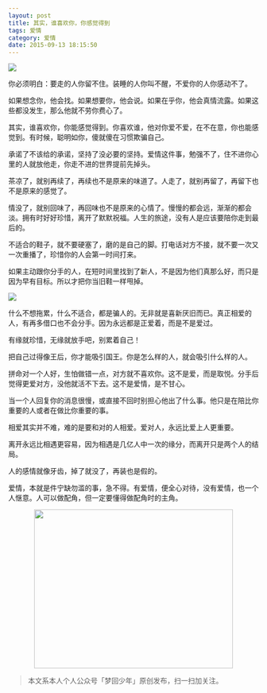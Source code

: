 ```yaml
---
layout: post
title: 其实，谁喜欢你，你感觉得到
tags: 爱情
category: 爱情
date: 2015-09-13 18:15:50
---
```


![](http://7xlkoc.com1.z0.glb.clouddn.com/9-13-01.jpg)

你必须明白：要走的人你留不住。装睡的人你叫不醒，不爱你的人你感动不了。

如果想念你，他会找。如果想要你，他会说。如果在乎你，他会真情流露。如果这些都没发生，那么他就不劳你费心了。

其实，谁喜欢你，你能感觉得到。你喜欢谁，他对你爱不爱，在不在意，你也能感觉到。有时候，聪明如你，傻就傻在习惯欺骗自己。

承诺了不该给的承诺，坚持了没必要的坚持。爱情这件事，勉强不了，住不进你心里的人就放他走，你走不进的世界提前先掉头。

茶凉了，就别再续了，再续也不是原来的味道了。人走了，就别再留了，再留下也不是原来的感觉了。

情没了，就别回味了，再回味也不是原来的心情了。慢慢的都会远，渐渐的都会淡。拥有时好好珍惜，离开了默默祝福。人生的旅途，没有人是应该要陪你走到最后的。

不适合的鞋子，就不要硬塞了，磨的是自己的脚。打电话对方不接，就不要一次又一次重播了，珍惜你的人会第一时间打来。

如果主动跟你分手的人，在短时间里找到了新人，不是因为他们真那么好，而只是因为早有目标。所以才把你当旧鞋一样甩掉。

![](http://7xlkoc.com1.z0.glb.clouddn.com/9-13-02.png)

什么不想拖累，什么不适合，都是骗人的。无非就是喜新厌旧而已。真正相爱的人，有再多借口也不会分手。因为永远都是正爱着，而是不是爱过。

有缘就珍惜，无缘就放手吧，别累着自己！

把自己过得像王后，你才能吸引国王。你是怎么样的人，就会吸引什么样的人。

拼命对一个人好，生怕做错一点，对方就不喜欢你。这不是爱，而是取悦。分手后觉得更爱对方，没他就活不下去。这不是爱情，是不甘心。

当一个人回复你的消息很慢，或直接不回时别担心他出了什么事。他只是在陪比你重要的人或者在做比你重要的事。

相爱其实并不难，难的是要和对的人相爱。爱对人，永远比爱上人更重要。

离开永远比相遇更容易，因为相遇是几亿人中一次的缘分，而离开只是两个人的结局。

人的感情就像牙齿，掉了就没了，再装也是假的。

爱情，本就是件宁缺勿滥的事，急不得。有爱情，便全心对待，没有爱情，也一个人惬意。人可以做配角，但一定要懂得做配角时的主角。

<div align="center">
<img src="http://7xlkoc.com1.z0.glb.clouddn.com/qrcodenew.jpg" width="400" height="320" />
</div>

> 本文系本人个人公众号「梦回少年」原创发布，扫一扫加关注。